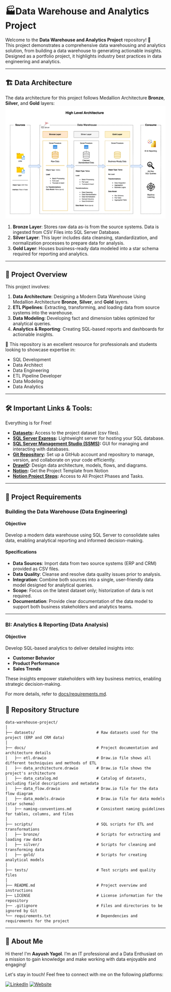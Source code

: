 
# 🏭Data Warehouse and Analytics Project

[](https://github.com/ayusyagol11/sql-data-warehouse-project/tree/main#data-warehouse-and-analytics-project)

Welcome to the  **Data Warehouse and Analytics Project**  repository! 🚀  
This project demonstrates a comprehensive data warehousing and analytics solution, from building a data warehouse to generating actionable insights. Designed as a portfolio project, it highlights industry best practices in data engineering and analytics.

----------

## 🏗️ Data Architecture

[](https://github.com/ayusyagol11/sql-data-warehouse-project/tree/main#%EF%B8%8F-data-architecture)

The data architecture for this project follows Medallion Architecture  **Bronze**,  **Silver**, and  **Gold**  layers:  [![Data Architecture](https://github.com/ayusyagol11/sql-data-warehouse-project/blob/main/docs/data_architecture_diagram.png?raw=true)](https://github.com/ayusyagol11/sql-data-warehouse-project/blob/main/docs/data_architecture_diagram.png?raw=true)

1.  **Bronze Layer**: Stores raw data as-is from the source systems. Data is ingested from CSV Files into SQL Server Database.
2.  **Silver Layer**: This layer includes data cleansing, standardization, and normalization processes to prepare data for analysis.
3.  **Gold Layer**: Houses business-ready data modeled into a star schema required for reporting and analytics.

----------

## 📖 Project Overview

[](https://github.com/ayusyagol11/sql-data-warehouse-project/tree/main#-project-overview)

This project involves:

1.  **Data Architecture**: Designing a Modern Data Warehouse Using Medallion Architecture  **Bronze**,  **Silver**, and  **Gold**  layers.
2.  **ETL Pipelines**: Extracting, transforming, and loading data from source systems into the warehouse.
3.  **Data Modeling**: Developing fact and dimension tables optimized for analytical queries.
4.  **Analytics & Reporting**: Creating SQL-based reports and dashboards for actionable insights.

🎯 This repository is an excellent resource for professionals and students looking to showcase expertise in:

-   SQL Development
-   Data Architect
-   Data Engineering
-   ETL Pipeline Developer
-   Data Modeling
-   Data Analytics

----------

## 🛠️ Important Links & Tools:

[](https://github.com/ayusyagol11/sql-data-warehouse-project/tree/main#%EF%B8%8F-important-links--tools)

Everything is for Free!

-   **[Datasets](https://github.com/ayusyagol11/sql-data-warehouse-project/blob/main/datasets):**  Access to the project dataset (csv files).
-   **[SQL Server Express](https://www.microsoft.com/en-us/sql-server/sql-server-downloads):**  Lightweight server for hosting your SQL database.
-   **[SQL Server Management Studio (SSMS)](https://learn.microsoft.com/en-us/sql/ssms/download-sql-server-management-studio-ssms?view=sql-server-ver16):**  GUI for managing and interacting with databases.
-   **[Git Repository](https://github.com/):**  Set up a GitHub account and repository to manage, version, and collaborate on your code efficiently.
-   **[DrawIO](https://www.drawio.com/):**  Design data architecture, models, flows, and diagrams.
-   **[Notion](https://www.notion.com/templates/sql-data-warehouse-project):**  Get the Project Template from Notion
-   **[Notion Project Steps](https://thankful-pangolin-2ca.notion.site/SQL-Data-Warehouse-Project-16ed041640ef80489667cfe2f380b269?pvs=4):**  Access to All Project Phases and Tasks.

----------

## 🚀 Project Requirements

[](https://github.com/ayusyagol11/sql-data-warehouse-project/tree/main#-project-requirements)

### Building the Data Warehouse (Data Engineering)

[](https://github.com/ayusyagol11/sql-data-warehouse-project/tree/main#building-the-data-warehouse-data-engineering)

#### Objective

[](https://github.com/ayusyagol11/sql-data-warehouse-project/tree/main#objective)

Develop a modern data warehouse using SQL Server to consolidate sales data, enabling analytical reporting and informed decision-making.

#### Specifications

[](https://github.com/ayusyagol11/sql-data-warehouse-project/tree/main#specifications)

-   **Data Sources**: Import data from two source systems (ERP and CRM) provided as CSV files.
-   **Data Quality**: Cleanse and resolve data quality issues prior to analysis.
-   **Integration**: Combine both sources into a single, user-friendly data model designed for analytical queries.
-   **Scope**: Focus on the latest dataset only; historization of data is not required.
-   **Documentation**: Provide clear documentation of the data model to support both business stakeholders and analytics teams.

----------

### BI: Analytics & Reporting (Data Analysis)

[](https://github.com/ayusyagol11/sql-data-warehouse-project/tree/main#bi-analytics--reporting-data-analysis)

#### Objective

[](https://github.com/ayusyagol11/sql-data-warehouse-project/tree/main#objective-1)

Develop SQL-based analytics to deliver detailed insights into:

-   **Customer Behavior**
-   **Product Performance**
-   **Sales Trends**

These insights empower stakeholders with key business metrics, enabling strategic decision-making.

For more details, refer to  [docs/requirements.md](https://github.com/ayusyagol11/sql-data-warehouse-project/blob/main/docs/requirements.md).

## 📂 Repository Structure

[](https://github.com/ayusyagol11/sql-data-warehouse-project/tree/main#-repository-structure)

```
data-warehouse-project/
│
├── datasets/                           # Raw datasets used for the project (ERP and CRM data)
│
├── docs/                               # Project documentation and architecture details
│   ├── etl.drawio                      # Draw.io file shows all different techniquies and methods of ETL
│   ├── data_architecture.drawio        # Draw.io file shows the project's architecture
│   ├── data_catalog.md                 # Catalog of datasets, including field descriptions and metadata
│   ├── data_flow.drawio                # Draw.io file for the data flow diagram
│   ├── data_models.drawio              # Draw.io file for data models (star schema)
│   ├── naming-conventions.md           # Consistent naming guidelines for tables, columns, and files
│
├── scripts/                            # SQL scripts for ETL and transformations
│   ├── bronze/                         # Scripts for extracting and loading raw data
│   ├── silver/                         # Scripts for cleaning and transforming data
│   ├── gold/                           # Scripts for creating analytical models
│
├── tests/                              # Test scripts and quality files
│
├── README.md                           # Project overview and instructions
├── LICENSE                             # License information for the repository
├── .gitignore                          # Files and directories to be ignored by Git
└── requirements.txt                    # Dependencies and requirements for the project

```

----------

## 🌟 About Me

[](https://github.com/ayusyagol11/sql-data-warehouse-project/tree/main#-about-me)

Hi there! I'm  **Aayush Yagol**. I’m an IT professional and a Data Enthusiast on a mission to gain knowledge and make working with data enjoyable and engaging!

Let's stay in touch! Feel free to connect with me on the following platforms:

[![LinkedIn](https://camo.githubusercontent.com/8c0692475a5bfc1d9e7361074bdb648e567cae7b5b40ffd32adae31180b0d7b6/68747470733a2f2f696d672e736869656c64732e696f2f62616467652f4c696e6b6564496e2d3030373742353f7374796c653d666f722d7468652d6261646765266c6f676f3d6c696e6b6564696e266c6f676f436f6c6f723d7768697465)](https://www.linkedin.com/in/aayush-yagol-046874145/)  [![Website](https://camo.githubusercontent.com/6be01d8a2b092b992e6e78ace77c196697168ee95374472c7f7990733aed7de3/68747470733a2f2f696d672e736869656c64732e696f2f62616467652f576562736974652d3030303030303f7374796c653d666f722d7468652d6261646765266c6f676f3d676f6f676c652d6368726f6d65266c6f676f436f6c6f723d7768697465)](https://www.aayushyagol.com/)  
